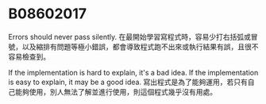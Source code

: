 # B08602017

Errors should never pass silently.
在最開始學習寫程式時，容易少打右括弧或冒號，以及縮排有問題等極小錯誤，都會導致程式跑不出來或執行結果有誤，且很不容易檢查到。

If the implementation is hard to explain, it's a bad idea.
If the implementation is easy to explain, it may be a good idea.
寫出程式是為了能夠運用，若只有自己能夠使用，別人無法了解並進行使用，則這個程式幾乎沒有用處。
